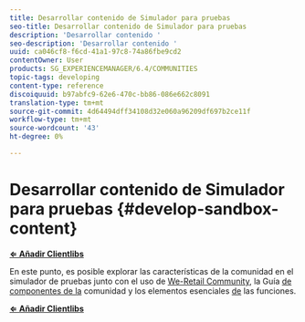 ```yaml
---
title: Desarrollar contenido de Simulador para pruebas
seo-title: Desarrollar contenido de Simulador para pruebas
description: 'Desarrollar contenido '
seo-description: 'Desarrollar contenido '
uuid: ca046cf8-f6cd-41a1-97c8-74a86fbe9cd2
contentOwner: User
products: SG_EXPERIENCEMANAGER/6.4/COMMUNITIES
topic-tags: developing
content-type: reference
discoiquuid: b97abfc9-62e6-470c-bb86-086e662c8091
translation-type: tm+mt
source-git-commit: 4d64494dff34108d32e060a96209df697b2ce11f
workflow-type: tm+mt
source-wordcount: '43'
ht-degree: 0%

---
```



# Desarrollar contenido de Simulador para pruebas {#develop-sandbox-content}

**[⇐ Añadir Clientlibs](add-clientlibs.md)**

En este punto, es posible explorar las características de la comunidad en el simulador de pruebas junto con el uso de [We-Retail Community](../../help/sites-developing/we-retail.md), la Guía [de componentes de la](components-guide.md) comunidad y los elementos esenciales [de](essentials.md) las funciones.

**[⇐ Añadir Clientlibs](add-clientlibs.md)**
